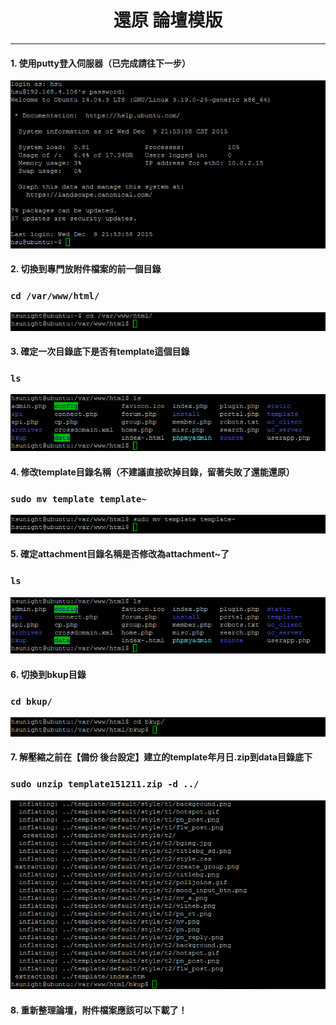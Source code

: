 # **<center>還原 論壇模版</center>**

---

#### 1. 使用putty登入伺服器（已完成請往下一步）
![](../img/inst_part1/part1_4.png)

#### 2. 切換到專門放附件檔案的前一個目錄
### ```cd /var/www/html/```
![](../img/bkup_part4/part4_1.png)

#### 3. 確定一次目錄底下是否有template這個目錄
### ```ls```
![](../img/sr_part4/part4_1.png)

#### 4. 修改template目錄名稱（不建議直接砍掉目錄，留著失敗了還能還原）
### ```sudo mv template template~```
![](../img/sr_part4/part4_2.png)

#### 5. 確定attachment目錄名稱是否修改為attachment~了
### ```ls```
![](../img/sr_part4/part4_3.png)

#### 6. 切換到bkup目錄
### ```cd bkup/```
![](../img/sr_part4/part4_4.png)

#### 7. 解壓縮之前在【備份 後台設定】建立的template年月日.zip到data目錄底下
### ```sudo unzip template151211.zip -d ../```
![](../img/sr_part4/part4_5.png)

#### 8. 重新整理論壇，附件檔案應該可以下載了！